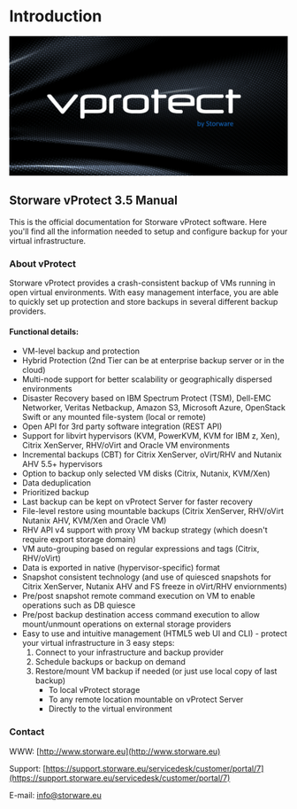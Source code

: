 # Introduction

![](.gitbook/assets/intro%20%281%29.png)

## Storware vProtect 3.5 Manual

This is the official documentation for Storware vProtect software. Here you'll find all the information needed to setup and configure backup for your virtual infrastructure.

### About vProtect

Storware vProtect provides a crash-consistent backup of VMs running in open virtual environments. With easy management interface, you are able to quickly set up protection and store backups in several different backup providers.

#### Functional details:

* VM-level backup and protection
* Hybrid Protection \(2nd Tier can be at enterprise backup server or in the cloud\)
* Multi-node support for better scalability or geographically dispersed environments
* Disaster Recovery based on IBM Spectrum Protect \(TSM\), Dell-EMC Networker, Veritas Netbackup, Amazon S3, Microsoft Azure, OpenStack Swift or any mounted file-system \(local or remote\)
* Open API for 3rd party software integration \(REST API\)
* Support for libvirt hypervisors \(KVM, PowerKVM, KVM for IBM z, Xen\), Citrix XenServer, RHV/oVirt and Oracle VM environments
* Incremental backups \(CBT\) for Citrix XenServer, oVirt/RHV and Nutanix AHV 5.5+ hypervisors
* Option to backup only selected VM disks \(Citrix, Nutanix, KVM/Xen\)
* Data deduplication
* Prioritized backup
* Last backup can be kept on vProtect Server for faster recovery
* File-level restore using mountable backups \(Citrix XenServer, RHV/oVirt Nutanix AHV, KVM/Xen and Oracle VM\)
* RHV API v4 support with proxy VM backup strategy \(which doesn't require export storage domain\)
* VM auto-grouping based on regular expressions and tags \(Citrix, RHV/oVirt\)
* Data is exported in native \(hypervisor-specific\) format
* Snapshot consistent technology \(and use of quiesced snapshots for Citrix XenServer, Nutanix AHV and FS freeze in oVirt/RHV enviornments\)
* Pre/post snapshot remote command execution on VM to enable operations such as DB quiesce
* Pre/post backup destination access command execution to allow mount/unmount operations on external storage providers
* Easy to use and intuitive management \(HTML5 web UI and CLI\) - protect your virtual infrastructure in 3 easy steps:
  1. Connect to your infrastructure and backup provider
  2. Schedule backups or backup on demand
  3. Restore/mount VM backup if needed \(or just use local copy of last backup\)
     * To local vProtect storage
     * To any remote location mountable on vProtect Server
     * Directly to the virtual environment

### Contact

WWW: [http://www.storware.eu](http://www.storware.eu)

Support: [https://support.storware.eu/servicedesk/customer/portal/7](https://support.storware.eu/servicedesk/customer/portal/7)

E-mail: [info@storware.eu](mailto:info@storware.eu)

